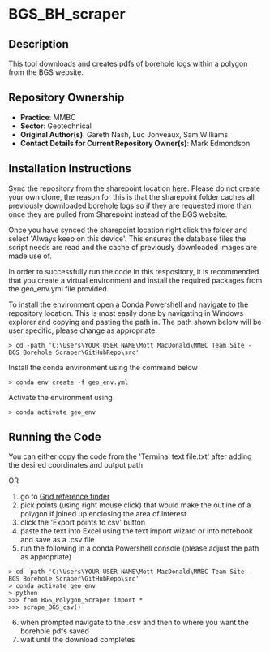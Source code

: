 # BGS_BH_scraper

## Description
This tool downloads and creates pdfs of borehole logs within a polygon from the BGS website.

## Repository Ownership
* **Practice**: MMBC
* **Sector**: Geotechnical
* **Original Author(s)**: Gareth Nash, Luc Jonveaux, Sam Williams
* **Contact Details for Current Repository Owner(s)**: Mark Edmondson
## Installation Instructions
Sync the repository from the sharepoint location [here](https://mottmac.sharepoint.com/teams/bf-00835/Documents/Forms/AllItems.aspx?RootFolder=%2Fteams%2Fbf%2D00835%2FDocuments%2FGeotechnical%2FBGS%20Borehole%20Scraper&FolderCTID=0x01200026D8C69D60734D4EBB4ABAD041A19C5A). Please do not create your own clone, the reason for this is that the sharepoint folder caches all previously downloaded borehole logs so if they are requested more than once they are pulled from Sharepoint instead of the BGS website.

Once you have synced the sharepoint location right click the folder and select 'Always keep on this device'. This ensures the database files the script needs are read and the cache of previously downloaded images are made use of.

In order to successfully run the code in this respository, it is recommended that you create a virtual environment and install the required packages from the geo_env.yml file provided.

To install the environment open a Conda Powershell and navigate to the repository location. This is most easily done by navigating in Windows explorer and copying and pasting the path in. The path shown below will be user specific, please change as appropriate.
```
> cd -path 'C:\Users\YOUR USER NAME\Mott MacDonald\MMBC Team Site - BGS Borehole Scraper\GitHubRepo\src'
```
Install the conda environment using the command below
```
> conda env create -f geo_env.yml
```
Activate the environment using
```
> conda activate geo_env
```

## Running the Code
You can either copy the code from the 'Terminal text file.txt' after adding the desired coordinates and output path 

OR

1) go to [Grid reference finder](https://gridreferencefinder.com/)
2) pick points (using right mouse click) that would make the outline of a polygon if joined up enclosing the area of interest
3) click the 'Export points to csv' button
4) paste the text into Excel using the text import wizard or into notebook and save as a .csv file
5) run the following in a conda Powershell console (please adjust the path as appropriate)
```
> cd -path 'C:\Users\YOUR USER NAME\Mott MacDonald\MMBC Team Site - BGS Borehole Scraper\GitHubRepo\src'
> conda activate geo_env
> python
>>> from BGS_Polygon_Scraper import *
>>> scrape_BGS_csv()
```
6) when prompted navigate to the .csv and then to where you want the borehole pdfs saved
7) wait until the download completes
